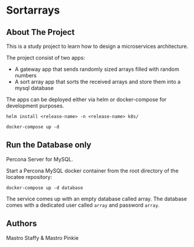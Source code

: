 # Sortarrays

## About The Project

This is a study project to learn how to design a microservices architecture.

The project consist of two apps:
* A gateway app that sends randomly sized arrays filled with random numbers
* A sort array app that sorts the received arrays and store them into a mysql database

The apps can be deployed either via helm or docker-compose for development purposes.
```
helm install <release-name> -n <release-name> k8s/
```
```
docker-compose up -d
```

## Run the Database only

Percona Server for MySQL.

Start a Percona MySQL docker container from the root directory of the locatee repository:

```
docker-compose up -d database
```

The service comes up with an empty database called array.
The database comes with a dedicated user called `array` and password `array`.

## Authors

Mastro Staffy & Mastro Pinkie
